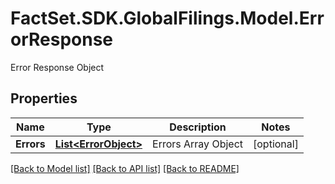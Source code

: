 # FactSet.SDK.GlobalFilings.Model.ErrorResponse
Error Response Object

## Properties

Name | Type | Description | Notes
------------ | ------------- | ------------- | -------------
**Errors** | [**List&lt;ErrorObject&gt;**](ErrorObject.md) | Errors Array Object | [optional] 

[[Back to Model list]](../README.md#documentation-for-models) [[Back to API list]](../README.md#documentation-for-api-endpoints) [[Back to README]](../README.md)

